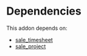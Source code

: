 # Dependencies

This addon depends on:

- [sale_timesheet](../../../../../oca-ocb-sale/odoo-bringout-oca-ocb-sale_timesheet)
- [sale_project](../../../../../oca-ocb-sale/odoo-bringout-oca-ocb-sale_project)
